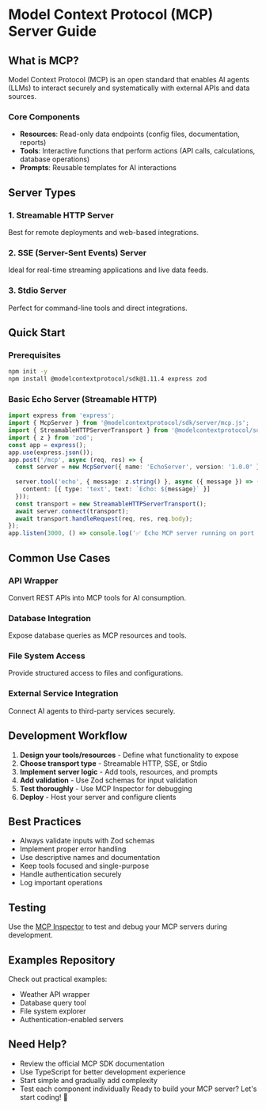 # Model Context Protocol (MCP) Server Guide
## What is MCP?
Model Context Protocol (MCP) is an open standard that enables AI agents (LLMs) to interact securely and systematically with external APIs and data sources.
### Core Components
- **Resources**: Read-only data endpoints (config files, documentation, reports)
- **Tools**: Interactive functions that perform actions (API calls, calculations, database operations)
- **Prompts**: Reusable templates for AI interactions
## Server Types
### 1. Streamable HTTP Server
Best for remote deployments and web-based integrations.
### 2. SSE (Server-Sent Events) Server
Ideal for real-time streaming applications and live data feeds.
### 3. Stdio Server
Perfect for command-line tools and direct integrations.
## Quick Start
### Prerequisites
```bash
npm init -y
npm install @modelcontextprotocol/sdk@1.11.4 express zod
```
### Basic Echo Server (Streamable HTTP)
```typescript
import express from 'express';
import { McpServer } from '@modelcontextprotocol/sdk/server/mcp.js';
import { StreamableHTTPServerTransport } from '@modelcontextprotocol/sdk/server/streamableHttp.js';
import { z } from 'zod';
const app = express();
app.use(express.json());
app.post('/mcp', async (req, res) => {
  const server = new McpServer({ name: 'EchoServer', version: '1.0.0' });
  
  server.tool('echo', { message: z.string() }, async ({ message }) => ({
    content: [{ type: 'text', text: `Echo: ${message}` }]
  }));
  const transport = new StreamableHTTPServerTransport();
  await server.connect(transport);
  await transport.handleRequest(req, res, req.body);
});
app.listen(3000, () => console.log('✅ Echo MCP server running on port 3000'));
```
## Common Use Cases
### API Wrapper
Convert REST APIs into MCP tools for AI consumption.
### Database Integration
Expose database queries as MCP resources and tools.
### File System Access
Provide structured access to files and configurations.
### External Service Integration
Connect AI agents to third-party services securely.
## Development Workflow
1. **Design your tools/resources** - Define what functionality to expose
2. **Choose transport type** - Streamable HTTP, SSE, or Stdio
3. **Implement server logic** - Add tools, resources, and prompts
4. **Add validation** - Use Zod schemas for input validation
5. **Test thoroughly** - Use MCP Inspector for debugging
6. **Deploy** - Host your server and configure clients
## Best Practices
- Always validate inputs with Zod schemas
- Implement proper error handling
- Use descriptive names and documentation
- Keep tools focused and single-purpose
- Handle authentication securely
- Log important operations
## Testing
Use the [MCP Inspector](https://github.com/modelcontextprotocol/inspector) to test and debug your MCP servers during development.
## Examples Repository
Check out practical examples:
- Weather API wrapper
- Database query tool
- File system explorer
- Authentication-enabled servers
## Need Help?
- Review the official MCP SDK documentation
- Use TypeScript for better development experience
- Start simple and gradually add complexity
- Test each component individually
Ready to build your MCP server? Let's start coding! 🚀